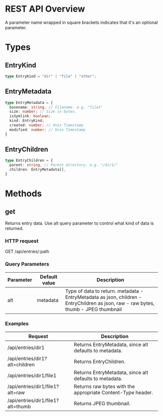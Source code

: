 # REST API Overview
A parameter name wrapped in square brackets indicates that it's an optional parameter.

# Types
## EntryKind
```typescript
type EntryKind = "dir" | "file" | "other";
```

## EntryMetadata
```typescript
type EntryMetadata = {
  basename: string, // Filename. e.g. "file1"
  size: number; // Size in bytes.
  isSymlink: boolean;
  kind: EntryKind;
  created: number; // Unix Timestamp
  modified: number; // Unix Timestamp
}
```

## EntryChildren
```typescript
type EntryChildren = {
  parent: string, // Parent directory. e.g. "/dir1/"
  children: EntryMetadata[],
}
```

# Methods
## get
Returns entry data. Use alt query parameter to control what kind of data is returned.

### HTTP request
GET /api/entries/:path

### Query Parameters
| Parameter | Default value | Description                                                                                                        |
|-----------|---------------|--------------------------------------------------------------------------------------------------------------------|
| alt       | metadata | Type of data to return. metadata - EntryMetadata as json, children - EntryChildren as json, raw - raw bytes, thumb - JPEG thumbnail |

### Examples
| Request                           | Description                                                 |
|-----------------------------------|-------------------------------------------------------------|
| /api/entries/dir1                 | Returns EntryMetadata, since alt defaults to metadata.      |
| /api/entries/dir1?alt=children    | Returns EntryChildren.                                      |
| /api/entries/dir1/file1           | Returns EntryMetadata, since alt defaults to metadata.      |
| /api/entries/dir1/file1?alt=raw   | Returns raw bytes with the appropriate Content-Type header. |
| /api/entries/dir1/file1?alt=thumb | Returns JPEG thumbnail.                                     |
